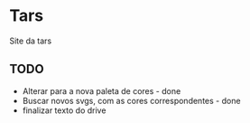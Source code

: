 # Tars
Site da tars

## TODO 
- Alterar para a nova paleta de cores - done
- Buscar novos svgs, com as cores correspondentes - done
- finalizar texto do drive
